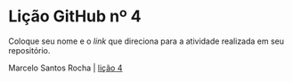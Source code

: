 # Lição GitHub nº 4

Coloque seu nome e o *link* que direciona para a atividade realizada em seu repositório.

Marcelo Santos Rocha | [lição 4](  https://github.com/mrocha2111s/04_licaoGH)   
